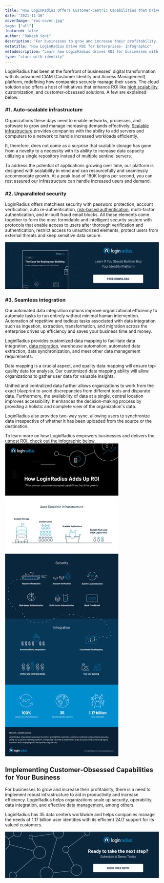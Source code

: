 ```yaml
---
title: "How LoginRadius Offers Customer-Centric Capabilities that Drive ROI"
date: "2021-11-16"
coverImage: "roi-cover.jpg"
tags: ["all"]
featured: false 
author: "Rakesh Soni"
description: "For businesses to grow and increase their profitability, there is a need to implement robust infrastructure to aid in productivity and increase efficiency. LoginRadius helps organizations scale up security, operability, data integration, and effective data management, among others. Check out our infographic for more ROI-centric details."
metatitle: "How LoginRadius Drive ROI for Enterprises- Infographic"
metadescription: "Learn how LoginRadius drives ROI for businesses with its customer-centric capabilities. Check out the infographic below for scalability, customization and more."
type: "start-with-identity"
---
```



LoginRadius has been at the forefront of businesses' digital transformation with its advanced CIAM (Customer Identity and Access Management) platform, redefining how companies securely manage their users. The cloud solution also offers a host of initiatives that enhance ROI like [high scalability](https://www.loginradius.com/blog/start-with-identity/handling-scalability-security-loginradius/), customization, and customer-obsessed solutions. A few are explained below: 


### #1. Auto-scalable infrastructure

Organizations these days need to enable networks, processes, and software to grow and manage increasing demands effectively. [Scalable infrastructure](https://www.loginradius.com/scalability/) provides companies with the ability to add servers and computers to a network to handle increased workloads efficiently.

It, therefore, does not come as a surprise that scalable storage has gone from a novelty to a necessity with its ability to increase data capacity utilizing a single repository instead of multiple sentinel servers. 

To address the potential of applications growing over time, our platform is designed with scalability in mind and can resourcefully and seamlessly accommodate growth. At a peak load of 180K logins per second, you can rest assured our infrastructure can handle increased users and demand.


### #2. Unparalleled security

LoginRadius offers matchless security with password protection, account verification, auto re-authentication, [risk-based authentication](https://www.loginradius.com/blog/start-with-identity/risk-based-authentication/), multi-factor authentication, and in-built fraud email blocks. All these elements come together to form the most formidable and intelligent security system with protocols that enable access to users after thorough verification and authentication, restrict access to unauthorized elements, protect users from external threats and keep sensitive data secure.

[![build-buy-eb](build-buy-eb.png)](https://www.loginradius.com/resource/the-case-for-buying-over-building/)


### #3. Seamless integration

Our automated data integration options improve organizational efficiency to automate tasks to run entirely without minimal human intervention. Automation of repetitive and tedious tasks associated with data integration such as ingestion, extraction, transformation, and migration across the enterprise drives up efficiency and saves your business time and money.

LoginRadius provides customized data mapping to facilitate data integration, [data migration](https://www.loginradius.com/blog/start-with-identity/loginradius-identity-import-manager-data-migration/), warehouse automation, automated data extraction, data synchronization, and meet other data management requirements. 

Data mapping is a crucial aspect, and quality data mapping will ensure top-quality data for analysis. Our customized data mapping ability will allow organizations to gather user data for valuable insights.

Unified and centralized data further allows organizations to work from the exact blueprint to avoid discrepancies from different tools and disparate data. Furthermore, the availability of data at a single, central location improves accessibility. It enhances the decision-making process by providing a holistic and complete view of the organization's data. 

LoginRadius also provides two-way sync, allowing users to synchronize data irrespective of whether it has been uploaded from the source or the destination.


To learn more on how LoginRadius empowers businesses and delivers the utmost ROI, check out the infographic below.
![ROI](ROI.png)

## Implementing Customer-Obsessed Capabilities for Your Business

For businesses to grow and increase their profitability, there is a need to implement robust infrastructure to aid in productivity and increase efficiency. LoginRadius helps organizations scale up security, operability, data integration, and effective [data management](https://www.loginradius.com/data-governance/), among others. 

LoginRadius has 35 data centers worldwide and helps companies manage the needs of 1.17 billion user identities with its efficient 24/7 support for its valued customers.

[![LoginRadius Book a Demo](Book-a-demo.png)](https://www.loginradius.com/book-a-demo/)
